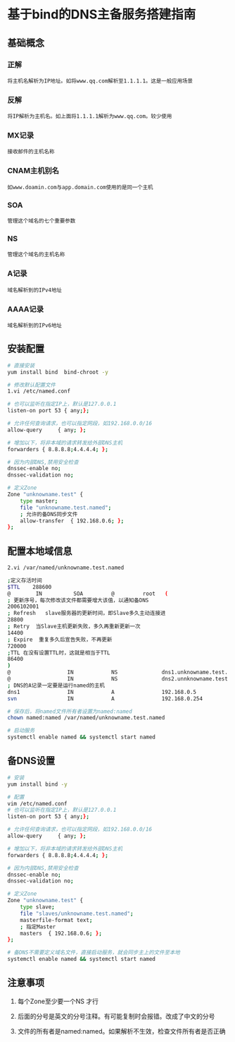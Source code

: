# 基于bind的DNS主备服务搭建指南

## 基础概念

### 正解

    将主机名解析为IP地址。如将www.qq.com解析至1.1.1.1。这是一般应用场景

### 反解

    将IP解析为主机名。如上面将1.1.1.1解析为www.qq.com。较少使用

### MX记录

    接收邮件的主机名称

### CNAM主机别名

    如www.doamin.com与app.domain.com使用的是同一个主机

### SOA

    管理这个域名的七个重要参数

### NS

    管理这个域名的主机名称

### A记录

    域名解析到的IPv4地址

### AAAA记录

    域名解析到的IPv6地址

## 安装配置

```bash
# 直接安装
yum install bind  bind-chroot -y

# 修改默认配置文件
1.vi /etc/named.conf

# 也可以监听在指定IP上，默认是127.0.0.1
listen-on port 53 { any;};  

# 允许任何查询请求，也可以指定网段，如192.168.0.0/16
allow-query     { any; };

# 增加以下，将非本域的请求转发给外部DNS主机
forwarders { 8.8.8.8;4.4.4.4; };

# 因为内部DNS,禁用安全检查
dnssec-enable no;
dnssec-validation no;

# 定义Zone
Zone "unknowname.test" {
    type master;
    file "unknowname.test.named";
    ; 允许的备DNS同步文件
    allow-transfer  { 192.168.0.6; };
};
```

## 配置本地域信息

```bash
2.vi /var/named/unknowname.test.named

;定义存活时间
$TTL    288600
@        IN          SOA         @         root   (
; 更新序号，每次修改该文件都需要增大该值，以通知备DNS
2006102001
; Refresh   slave服务器的更新时间，即Slave多久主动连接进
28800
; Retry  当Slave主机更新失败，多久再重新更新一次
14400  
; Expire  重复多久后宣告失败，不再更新
720000
;TTL 在没有设置TTL时，这就是相当于TTL
86400
)
@                  IN            NS              dns1.unknowname.test.
@                  IN            NS              dns2.unnknowname.test.
; DNS的A记录一定要是运行named的主机
dns1               IN            A               192.168.0.5 
svn                IN            A               192.168.0.254

# 保存后，将named文件所有者设置为named:named
chown named:named /var/named/unknowname.test.named

# 启动服务
systemctl enable named && systemctl start named
```

## 备DNS设置

```bash
# 安装
yum install bind -y

# 配置
vim /etc/named.conf
# 也可以监听在指定IP上，默认是127.0.0.1
listen-on port 53 { any;};  

# 允许任何查询请求，也可以指定网段，如192.168.0.0/16
allow-query     { any; };

# 增加以下，将非本域的请求转发给外部DNS主机
forwarders { 8.8.8.8;4.4.4.4; };

# 因为内部DNS,禁用安全检查
dnssec-enable no;
dnssec-validation no;

# 定义Zone
Zone "unknowname.test" { 
    type slave;
    file "slaves/unknowname.test.named";
    masterfile-format text;
    ; 指定Master
    masters  { 192.168.0.6; };
};

# 备DNS不需要定义域名文件，直接启动服务，就会同步主上的文件至本地
systemctl enable named && systemctl start named
```

## 注意事项

 1. 每个Zone至少要一个NS 才行

 2. 后面的分号是英文的分号注释。有可能复制时会报错。改成了中文的分号

 3. 文件的所有者是named:named。如果解析不生效，检查文件所有者是否正确